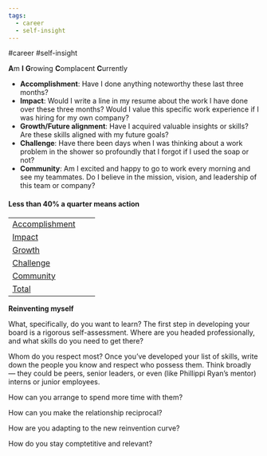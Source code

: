 ```yaml
---
tags:
  - career
  - self-insight
---
```

#career #self-insight

**A**m **I** **G**rowing **C**omplacent **C**urrently

* **Accomplishment**: Have I done anything noteworthy these last three months?
* **Impact**: Would I write a line in my resume about the work I have done over these three months? Would I value this specific work experience if I was hiring for my own company?
* **Growth/Future alignment**: Have I acquired valuable insights or skills? Are these skills aligned with my future goals?
* **Challenge**: Have there been days when I was thinking about a work problem in the shower so profoundly that I forgot if I used the soap or not?
* **Community**: Am I excited and happy to go to work every morning and see my teammates. Do I believe in the mission, vision, and leadership of this team or company?

#### Less than 40% a quarter means action

|     |     |     |
| --- | --- | --- |
| [Accomplishment](file:///Users/daniela/Desktop/Export-e3b5ee90-8ff9-4b21-be8d-4b3df28b2ce0/My%20brand%20021a01e413224321853963099edeebe0/Quarterly%20Self%20Review%201ecaa7d5563d4be4bb8af491161b3c69/Less%20than%2040%25%20a%20quarter%20means%20action%206079e63f23b34f81845479c8750419fb/Accomplishment%208314ad648d7d4308b3d1a58140347fb4.html) |     |     |
| [Impact](file:///Users/daniela/Desktop/Export-e3b5ee90-8ff9-4b21-be8d-4b3df28b2ce0/My%20brand%20021a01e413224321853963099edeebe0/Quarterly%20Self%20Review%201ecaa7d5563d4be4bb8af491161b3c69/Less%20than%2040%25%20a%20quarter%20means%20action%206079e63f23b34f81845479c8750419fb/Impact%20053645bd19904a27bf59e8a688e0a280.html) |     |     |
| [Growth](file:///Users/daniela/Desktop/Export-e3b5ee90-8ff9-4b21-be8d-4b3df28b2ce0/My%20brand%20021a01e413224321853963099edeebe0/Quarterly%20Self%20Review%201ecaa7d5563d4be4bb8af491161b3c69/Less%20than%2040%25%20a%20quarter%20means%20action%206079e63f23b34f81845479c8750419fb/Growth%2066a9cd65402a428bb90d1e7e3ef12790.html) |     |     |
| [Challenge](file:///Users/daniela/Desktop/Export-e3b5ee90-8ff9-4b21-be8d-4b3df28b2ce0/My%20brand%20021a01e413224321853963099edeebe0/Quarterly%20Self%20Review%201ecaa7d5563d4be4bb8af491161b3c69/Less%20than%2040%25%20a%20quarter%20means%20action%206079e63f23b34f81845479c8750419fb/Challenge%2000b49e150a2c40b9a17f5337dfaeb2ae.html) |     |     |
| [Community](file:///Users/daniela/Desktop/Export-e3b5ee90-8ff9-4b21-be8d-4b3df28b2ce0/My%20brand%20021a01e413224321853963099edeebe0/Quarterly%20Self%20Review%201ecaa7d5563d4be4bb8af491161b3c69/Less%20than%2040%25%20a%20quarter%20means%20action%206079e63f23b34f81845479c8750419fb/Community%206dea52c067034162adf3d21a064c80c4.html) |     |     |
| [Total](file:///Users/daniela/Desktop/Export-e3b5ee90-8ff9-4b21-be8d-4b3df28b2ce0/My%20brand%20021a01e413224321853963099edeebe0/Quarterly%20Self%20Review%201ecaa7d5563d4be4bb8af491161b3c69/Less%20than%2040%25%20a%20quarter%20means%20action%206079e63f23b34f81845479c8750419fb/Total%2056a82053b3854ab88d6a21102e44e347.html) |     |     |



**Reinventing myself**

What, specifically, do you want to learn? The first step in developing your board is a rigorous self-assessment. Where are you headed professionally, and what skills do you need to get there?

Whom do you respect most? Once you’ve developed your list of skills, write down the people you know and respect who possess them. Think broadly — they could be peers, senior leaders, or even (like Phillippi Ryan’s mentor) interns or junior employees.

How can you arrange to spend more time with them?

How can you make the relationship reciprocal?

How are you adapting to the new reinvention curve?

How do you stay comptetitive and relevant?


